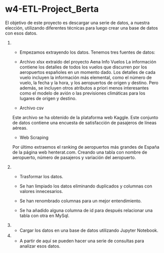 # w4-ETL-Project_Berta

El objetivo de este proyecto es descargar una serie de datos, a nuestra elección, utilizando diferentes técnicas para luego crear una base de datos con esos datos. 

1. - Empezamos extrayendo los datos. Tenemos tres fuentes de datos:

	- Archivo xlsx extraído del proyecto Aena Info Vuelos
	La información contiene los detalles de todos los vuelos que discurren por los aeropuertos españoles en un momento dado. Los detalles de cada vuelo incluyen la información más elemental, como el número de vuelo, la fecha y la hora, y los aeropuertos de origen y destino. Pero además, se incluyen otros atributos a priori menos interesantes como el modelo de avión o las previsiones climáticas para los lugares de origen y destino.

	- Archivo csv 

	Este archivo se ha obtenido de la plataforma web Kaggle.
	Este conjunto de datos contiene una encuesta de satisfacción de pasajeros de líneas aéreas.

	- Web Scraping

	Por último extraemos el ranking de aeropuertos más grandes de España de la página web henterat.com.
	Creando una tabla con nombre de aeropuerto, número de pasajeros y variación del aeropuerto.

2. - Trasformar los datos.

	- Se han limpiado los datos eliminando duplicados y columnas con valores innecesarios.

	- Se han renombrado columnas para un mejor entendimiento.

	- Se ha añadido alguna columna de id para después relacionar una tabla con otra en MySql.

3. - Cargar los datos en una base de datos utilizando Jupyter Notebook.

4. - A partir de aquí se pueden hacer una serie de consultas para analizar esos datos.

 

